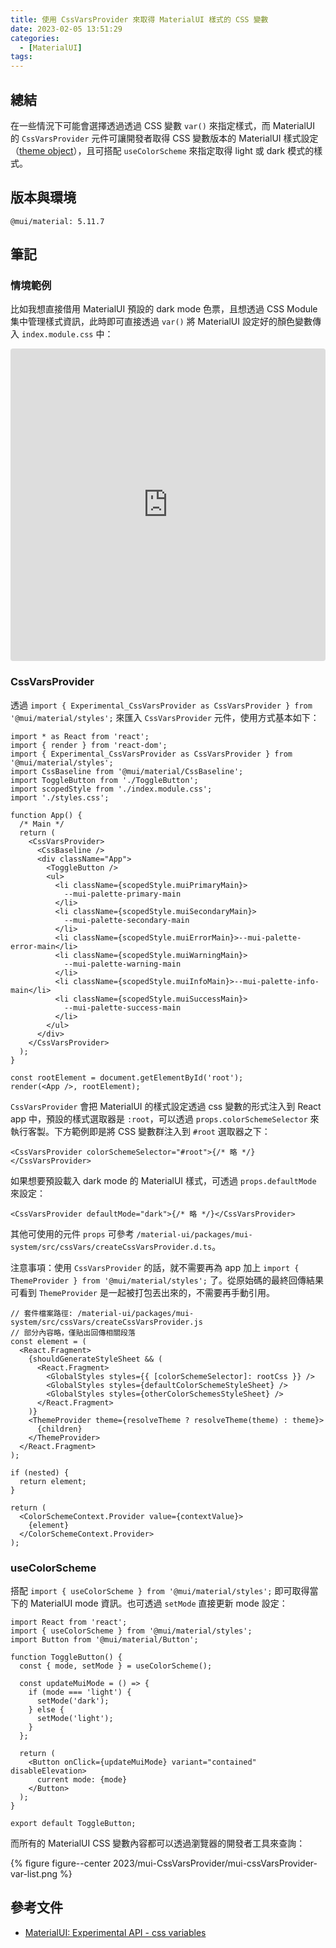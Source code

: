 ```yaml
---
title: 使用 CssVarsProvider 來取得 MaterialUI 樣式的 CSS 變數
date: 2023-02-05 13:51:29
categories:
  - [MaterialUI]
tags:
---
```


## 總結

在一些情況下可能會選擇透過透過 CSS 變數 `var()` 來指定樣式，而 MaterialUI 的 `CssVarsProvider` 元件可讓開發者取得 CSS 變數版本的 MaterialUI 樣式設定（[theme object](https://mui.com/material-ui/customization/default-theme/)），且可搭配 `useColorScheme` 來指定取得 light 或 dark 模式的樣式。

## 版本與環境

```plaintext
@mui/material: 5.11.7
```

## 筆記

### 情境範例

比如我想直接借用 MaterialUI 預設的 dark mode 色票，且想透過 CSS Module 集中管理樣式資訊，此時即可直接透過 `var()` 將 MaterialUI 設定好的顏色變數傳入 `index.module.css` 中：

<iframe src="https://codesandbox.io/embed/mui-cssvarsprovider-xkr9h8?fontsize=14&hidenavigation=1&module=%2Fsrc%2Findex.module.css&theme=dark"
     style="width:100%; height:500px; border:0; border-radius: 4px; overflow:hidden;"
     title="mui-CssVarsProvider"
     allow="accelerometer; ambient-light-sensor; camera; encrypted-media; geolocation; gyroscope; hid; microphone; midi; payment; usb; vr; xr-spatial-tracking"
     sandbox="allow-forms allow-modals allow-popups allow-presentation allow-same-origin allow-scripts"
   ></iframe>

### CssVarsProvider

透過 `import { Experimental_CssVarsProvider as CssVarsProvider } from '@mui/material/styles';` 來匯入 `CssVarsProvider` 元件，使用方式基本如下：

```tsx
import * as React from 'react';
import { render } from 'react-dom';
import { Experimental_CssVarsProvider as CssVarsProvider } from '@mui/material/styles';
import CssBaseline from '@mui/material/CssBaseline';
import ToggleButton from './ToggleButton';
import scopedStyle from './index.module.css';
import './styles.css';

function App() {
  /* Main */
  return (
    <CssVarsProvider>
      <CssBaseline />
      <div className="App">
        <ToggleButton />
        <ul>
          <li className={scopedStyle.muiPrimaryMain}>
            --mui-palette-primary-main
          </li>
          <li className={scopedStyle.muiSecondaryMain}>
            --mui-palette-secondary-main
          </li>
          <li className={scopedStyle.muiErrorMain}>--mui-palette-error-main</li>
          <li className={scopedStyle.muiWarningMain}>
            --mui-palette-warning-main
          </li>
          <li className={scopedStyle.muiInfoMain}>--mui-palette-info-main</li>
          <li className={scopedStyle.muiSuccessMain}>
            --mui-palette-success-main
          </li>
        </ul>
      </div>
    </CssVarsProvider>
  );
}

const rootElement = document.getElementById('root');
render(<App />, rootElement);
```

`CssVarsProvider` 會把 MaterialUI 的樣式設定透過 css 變數的形式注入到 React app 中，預設的樣式選取器是 `:root`，可以透過 `props.colorSchemeSelector` 來執行客製。下方範例即是將 CSS 變數群注入到 `#root` 選取器之下：

```tsx
<CssVarsProvider colorSchemeSelector="#root">{/* 略 */}</CssVarsProvider>
```

如果想要預設載入 dark mode 的 MaterialUI 樣式，可透過 `props.defaultMode` 來設定：

```tsx
<CssVarsProvider defaultMode="dark">{/* 略 */}</CssVarsProvider>
```

其他可使用的元件 `props` 可參考 `/material-ui/packages/mui-system/src/cssVars/createCssVarsProvider.d.ts`。

注意事項：使用 `CssVarsProvider` 的話，就不需要再為 app 加上 `import { ThemeProvider } from '@mui/material/styles';` 了。從原始碼的最終回傳結果可看到 `ThemeProvider` 是一起被打包丟出來的，不需要再手動引用。

```tsx
// 套件檔案路徑: /material-ui/packages/mui-system/src/cssVars/createCssVarsProvider.js
// 部分內容略，僅貼出回傳相關段落
const element = (
  <React.Fragment>
    {shouldGenerateStyleSheet && (
      <React.Fragment>
        <GlobalStyles styles={{ [colorSchemeSelector]: rootCss }} />
        <GlobalStyles styles={defaultColorSchemeStyleSheet} />
        <GlobalStyles styles={otherColorSchemesStyleSheet} />
      </React.Fragment>
    )}
    <ThemeProvider theme={resolveTheme ? resolveTheme(theme) : theme}>
      {children}
    </ThemeProvider>
  </React.Fragment>
);

if (nested) {
  return element;
}

return (
  <ColorSchemeContext.Provider value={contextValue}>
    {element}
  </ColorSchemeContext.Provider>
);
```

### useColorScheme

搭配 `import { useColorScheme } from '@mui/material/styles';` 即可取得當下的 MaterialUI mode 資訊。也可透過 `setMode` 直接更新 mode 設定：

```tsx
import React from 'react';
import { useColorScheme } from '@mui/material/styles';
import Button from '@mui/material/Button';

function ToggleButton() {
  const { mode, setMode } = useColorScheme();

  const updateMuiMode = () => {
    if (mode === 'light') {
      setMode('dark');
    } else {
      setMode('light');
    }
  };

  return (
    <Button onClick={updateMuiMode} variant="contained" disableElevation>
      current mode: {mode}
    </Button>
  );
}

export default ToggleButton;
```

而所有的 MaterialUI CSS 變數內容都可以透過瀏覽器的開發者工具來查詢：

{% figure figure--center 2023/mui-CssVarsProvider/mui-cssVarsProvider-var-list.png %}

## 參考文件

- [MaterialUI: Experimental API - css variables](https://mui.com/material-ui/experimental-api/css-variables/)
